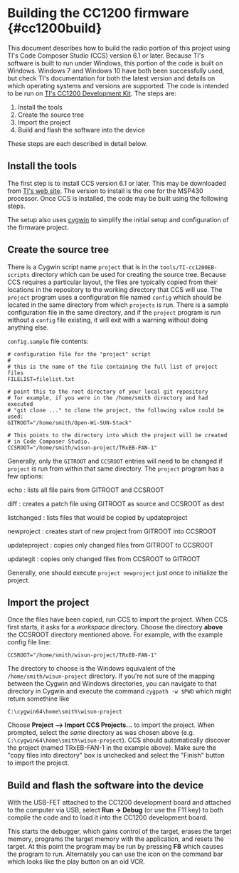 # Building the CC1200 firmware  {#cc1200build}
This document describes how to build the radio portion of this project using TI's Code Composer Studio (CCS) version 6.1 or later.  Because TI's software is built to run under Windows, this portion of the code is built on Windows.  Windows 7 and Windows 10 have both been successfully used, but check TI's documentation for both the latest version and details on which operating systems and versions are supported.  The code is intended to be run on [TI's CC1200 Development Kit](http://www.ti.com/tool/cc1200dk).  The steps are:

  1. Install the tools
  2. Create the source tree
  3. Import the project
  4. Build and flash the software into the device

These steps are each described in detail below.

## Install the tools 
The first step is to install CCS version 6.1 or later.  This may be downloaded from [TI's web site](http://www.ti.com/tool/ccstudio).  The version to install is the one for the MSP430 processor.  Once CCS is installed, the code may be built using the following steps.

The setup also uses [cygwin](https://www.cygwin.com) to simplify the initial setup and configuration of the firmware project.

## Create the source tree 
There is a Cygwin script name `project` that is in the `tools/TI-cc1200EB-scripts` directory which can be used for creating the source tree.  Because CCS requires a particular layout, the files are typically copied from their locations in the repository to the working directory that CCS will use.  The `project` program uses a configuration file named `config` which should be located in the same directory from which `projects` is run.  There is a sample configuration file in the same directory, and if the `project` program is run without a `config` file existing, it will exit with a warning without doing anything else.  

`config.sample` file contents:

    # configuration file for the "project" script
    #
    # this is the name of the file containing the full list of project files
    FILELIST=filelist.txt

    # point this to the root directory of your local git repository
    # for example, if you were in the /home/smith directory and had executed
    # "git clone ..." to clone the project, the following value could be used:
    GITROOT="/home/smith/Open-Wi-SUN-Stack"

    # This points to the directory into which the project will be created
    # in Code Composer Studio.
    CCSROOT="/home/smith/wisun-project/TRxEB-FAN-1"

Generally, only the `GITROOT` and `CCSROOT` entries will need to be changed if `project` is run from within that same directory.  The `project` program has a few options:

echo
: lists all file pairs from GITROOT and CCSROOT

diff
: creates a patch file using GITROOT as source and CCSROOT as dest

listchanged
: lists files that would be copied by updateproject

newproject
: creates start of new project from GITROOT into CCSROOT

updateproject
: copies only changed files from GITROOT to CCSROOT

updategit
: copies only changed files from CCSROOT to GITROOT

Generally, one should execute `project newproject` just once to initialize the project.

## Import the project
Once the files have been copied, run CCS to import the project.  When CCS first starts, it asks for a *workspace* directory.  Choose the directory **above** the CCSROOT directory mentioned above.  For example, with the example config file line:

    CCSROOT="/home/smith/wisun-project/TRxEB-FAN-1"

The directory to choose is the Windows equivalent of the `/home/smith/wisun-project` directory.  If you're not sure of the mapping between the Cygwin and Windows directories, you can navigate to that directory in Cygwin and execute the command `cygpath -w $PWD` which might return somethine like

    C:\cygwin64\home\smith\wisun-project

Choose **Project --> Import CCS Projects...** to import the project.  When prompted, select the *same* directory as was chosen above (e.g. `C:\cygwin64\home\smith\wisun-project`).  CCS should automatically discover the project (named TRxEB-FAN-1 in the example above).  Make sure the "copy files into directory" box is unchecked and select the "Finish" button to import the project.  

## Build and flash the software into the device
With the USB-FET attached to the CC1200 development board and attached to the computer via USB, select **Run -> Debug** (or use the F11 key) to both compile the code and to load it into the CC1200 development board.

This starts the debugger, which gains control of the target, erases the target memory, programs the target memory with the application, and resets the target.  At this point the program may be run by pressing **F8**  which causes the program to run. Alternately you can use the icon on the command bar which looks like the play button on an old VCR.
